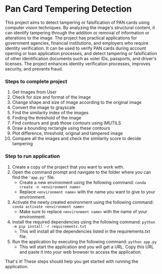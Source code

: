 # Pan Card Tempering Detection

This project aims to detect tampering or falsification of PAN cards using computer vision techniques. By analyzing the image's structural content, it can identify tampering through the addition or removal of information or alterations to the image. The project has practical applications for government agencies, financial institutions, and employers who require identity verification. It can be used to verify PAN cards during account opening or loan application processes, and detect tampering or falsification of other identification documents such as voter IDs, passports, and driver's licenses. The project enhances identity verification processes, improves security, and prevents fraud.

### Steps to complete project
1. Get Images from User
2. Check for size and format of the Image
3. Change shape and size of image according to the original image
4. Convert the image to grayscale
5. Find the similarity index of the images
6. Finding the threshold of the image
7. Find contours and grab those contours using IMUTILS
8. Draw a bounding rectangle using these contours
9. Plot difference, threshold, original and tampered image
10. Compare all the images and check the similarity score to decide tampering


### Step to run application


1. Create a copy of the project that you want to work with.
2. Open the command prompt and navigate to the folder where you can find the ```'app.py'``` file.
    - Create a new environment using the following command: ```conda create -n <environment name>```
    - Replace ```<environment name>``` with the name you want to give to your environment.
3. Activate the newly created environment using the following command:
        ```conda activate <environment name>```
    - Make sure to replace ```<environment name>``` with the name of your environment.
4. Install the required dependencies using the following command: 
        ```python -m pip install -r requirements.txt```
    - This will install all the dependencies listed in the requirements.txt file.
5. Run the application by executing the following command: ```python app.py```
    - This will start the application and you will get a URL. Copy this URL and paste it into your web browser to access the application.

That's it! These steps should help you get started with running the application.

